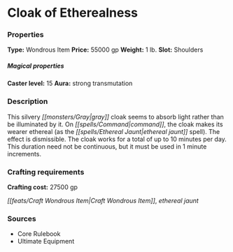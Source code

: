 ﻿---
Title: "Cloak of Etherealness"
Type: "Wondrous Item"
Price: "55000 gp"
Weight: "1 lb."
Slot: "Shoulders"
Caster level: "15"
Aura: "strong transmutation"
Description: |
  "This silvery gray cloak seems to absorb light rather than be illuminated by it. On command, the cloak makes its wearer ethereal (as the _ethereal jaunt_ spell). The effect is dismissible. The cloak works for a total of up to 10 minutes per day. This duration need not be continuous, but it must be used in 1 minute increments."
Crafting cost: "27500 gp"
Sources: "['Core Rulebook', 'Ultimate Equipment']"
---

# Cloak of Etherealness

### Properties

**Type:** Wondrous Item **Price:** 55000 gp **Weight:** 1 lb. **Slot:** Shoulders

##### Magical properties

**Caster level:** 15 **Aura:** strong transmutation

### Description

This silvery _[[monsters/Gray|gray]]_ cloak seems to absorb light rather than be illuminated by it. On _[[spells/Command|command]]_, the cloak makes its wearer ethereal (as the _[[spells/Ethereal Jaunt|ethereal jaunt]]_ spell). The effect is dismissible. The cloak works for a total of up to 10 minutes per day. This duration need not be continuous, but it must be used in 1 minute increments.

### Crafting requirements

**Crafting cost:** 27500 gp

_[[feats/Craft Wondrous Item|Craft Wondrous Item]]_, _ethereal jaunt_

### Sources

* Core Rulebook
* Ultimate Equipment